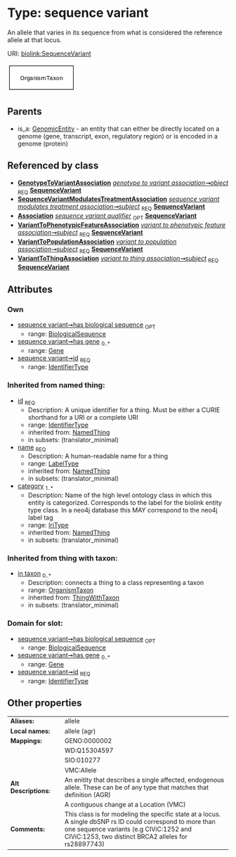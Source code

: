 
# Type: sequence variant


An allele that varies in its sequence from what is considered the reference allele at that locus.

URI: [biolink:SequenceVariant](https://w3id.org/biolink/vocab/SequenceVariant)


![img](images/SequenceVariant.png)

## Parents

 *  is_a: [GenomicEntity](GenomicEntity.md) - an entity that can either be directly located on a genome (gene, transcript, exon, regulatory region) or is encoded in a genome (protein)

## Referenced by class

 *  **[GenotypeToVariantAssociation](GenotypeToVariantAssociation.md)** *[genotype to variant association➞object](genotype_to_variant_association_object.md)*  <sub>REQ</sub>  **[SequenceVariant](SequenceVariant.md)**
 *  **[SequenceVariantModulatesTreatmentAssociation](SequenceVariantModulatesTreatmentAssociation.md)** *[sequence variant modulates treatment association➞subject](sequence_variant_modulates_treatment_association_subject.md)*  <sub>REQ</sub>  **[SequenceVariant](SequenceVariant.md)**
 *  **[Association](Association.md)** *[sequence variant qualifier](sequence_variant_qualifier.md)*  <sub>OPT</sub>  **[SequenceVariant](SequenceVariant.md)**
 *  **[VariantToPhenotypicFeatureAssociation](VariantToPhenotypicFeatureAssociation.md)** *[variant to phenotypic feature association➞subject](variant_to_phenotypic_feature_association_subject.md)*  <sub>REQ</sub>  **[SequenceVariant](SequenceVariant.md)**
 *  **[VariantToPopulationAssociation](VariantToPopulationAssociation.md)** *[variant to population association➞subject](variant_to_population_association_subject.md)*  <sub>REQ</sub>  **[SequenceVariant](SequenceVariant.md)**
 *  **[VariantToThingAssociation](VariantToThingAssociation.md)** *[variant to thing association➞subject](variant_to_thing_association_subject.md)*  <sub>REQ</sub>  **[SequenceVariant](SequenceVariant.md)**

## Attributes


### Own

 * [sequence variant➞has biological sequence](sequence_variant_has_biological_sequence.md)  <sub>OPT</sub>
    * range: [BiologicalSequence](types/BiologicalSequence.md)
 * [sequence variant➞has gene](sequence_variant_has_gene.md)  <sub>0..*</sub>
    * range: [Gene](Gene.md)
 * [sequence variant➞id](sequence_variant_id.md)  <sub>REQ</sub>
    * range: [IdentifierType](types/IdentifierType.md)

### Inherited from named thing:

 * [id](id.md)  <sub>REQ</sub>
    * Description: A unique identifier for a thing. Must be either a CURIE shorthand for a URI or a complete URI
    * range: [IdentifierType](types/IdentifierType.md)
    * inherited from: [NamedThing](NamedThing.md)
    * in subsets: (translator_minimal)
 * [name](name.md)  <sub>REQ</sub>
    * Description: A human-readable name for a thing
    * range: [LabelType](types/LabelType.md)
    * inherited from: [NamedThing](NamedThing.md)
    * in subsets: (translator_minimal)
 * [category](category.md)  <sub>1..*</sub>
    * Description: Name of the high level ontology class in which this entity is categorized. Corresponds to the label for the biolink entity type class. In a neo4j database this MAY correspond to the neo4j label tag
    * range: [IriType](types/IriType.md)
    * inherited from: [NamedThing](NamedThing.md)
    * in subsets: (translator_minimal)

### Inherited from thing with taxon:

 * [in taxon](in_taxon.md)  <sub>0..*</sub>
    * Description: connects a thing to a class representing a taxon
    * range: [OrganismTaxon](OrganismTaxon.md)
    * inherited from: [ThingWithTaxon](ThingWithTaxon.md)
    * in subsets: (translator_minimal)

### Domain for slot:

 * [sequence variant➞has biological sequence](sequence_variant_has_biological_sequence.md)  <sub>OPT</sub>
    * range: [BiologicalSequence](types/BiologicalSequence.md)
 * [sequence variant➞has gene](sequence_variant_has_gene.md)  <sub>0..*</sub>
    * range: [Gene](Gene.md)
 * [sequence variant➞id](sequence_variant_id.md)  <sub>REQ</sub>
    * range: [IdentifierType](types/IdentifierType.md)

## Other properties

|  |  |  |
| --- | --- | --- |
| **Aliases:** | | allele |
| **Local names:** | | allele (agr) |
| **Mappings:** | | GENO:0000002 |
|  | | WD:Q15304597 |
|  | | SIO:010277 |
|  | | VMC:Allele |
| **Alt Descriptions:** | | An enitity that describes a single affected, endogenous allele.  These can be of any type that matches that definition (AGR) |
|  | | A contiguous change at a Location (VMC) |
| **Comments:** | | This class is for modeling the specific state at a locus. A single dbSNP rs ID could correspond to more than one sequence variants (e.g CIViC:1252 and CIViC:1253, two distinct BRCA2 alleles for rs28897743) |

